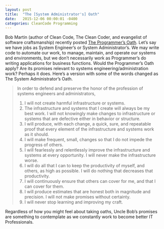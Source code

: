 ```yaml
---
layout: post
title:  "The [System Administrator's] Oath"
date:   2015-12-06 00:00:01 -0400
categories: CleanCode Programming
---
```

Bob Martin (author of Clean Code, The Clean Coder, and evangelist of software craftsmanship) recently
posted [The Programmer’s Oath][ProgrammersOathURL]. Let’s say we have jobs as System Engineer’s or
System Administrator’s. We may write code to automate our work, to manage, maintain, and operate our
systems and environments, but we don’t necessarily work as Programmer’s do writing applications for
business functions. Would the Programmer’s Oath apply? Are its promises relevant to systems
engineering/administration work? Perhaps it does. Here’s a version with some of the words changed as
The System Administrator’s Oath.

> In order to defend and preserve the honor of the profession of systems engineers and administrators,
> 
> 1. I will not create harmful infrastructure or systems.
> 2. The infrastructure and systems that I create will always be my best work. I will not knowingly make
> changes to infrastructure or systems that are defective either in behavior or structure.
> 3. I will produce, with each change, a quick, sure, and repeatable proof that every element of the
> infrastructure and systems work as it should.
> 4. I will make frequent, small, changes so that I do not impede the progress of others.
> 5. I will fearlessly and relentlessly improve the infrastructure and systems at every opportunity.
> I will never make the infrastructure worse.
> 6. I will do all that I can to keep the productivity of myself, and others, as high as possible.
> I will do nothing that decreases that productivity.
> 7. I will continuously ensure that others can cover for me, and that I can cover for them.
> 8. I will produce estimates that are honest both in magnitude and precision. I will not make promises
> without certainty.
> 9. I will never stop learning and improving my craft.

Regardless of how you might feel about taking oaths, Uncle Bob’s promises are something to contemplate
as we constantly work to become better IT Professionals.

[ProgrammersOathURL]: http://blog.cleancoder.com/uncle-bob/2015/11/18/TheProgrammersOath.html

